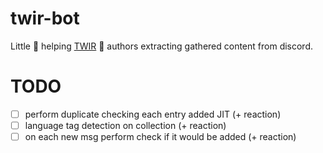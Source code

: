 # twir-bot
Little 🤖 helping [TWIR](https://github.com/rust-lang/this-week-in-rust) 🦀 authors extracting gathered content from discord.

# TODO
* [ ] perform duplicate checking each entry added JIT (+ reaction)
* [ ] language tag detection on collection (+ reaction)
* [ ] on each new msg perform check if it would be added (+ reaction)